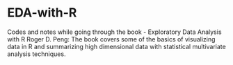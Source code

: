 # EDA-with-R
Codes and notes while going through the book - Exploratory Data Analysis with R Roger D. Peng: The book covers some of the basics of visualizing data in R and summarizing high dimensional data with statistical multivariate analysis techniques. 
